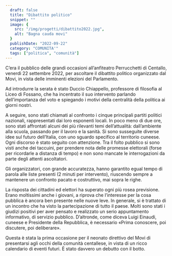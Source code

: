 ```yaml
---
  draft: false
  title: "Dibattito politico"
  snippet: ""
  image: {
    src: "/img/progetti/dibattito2022.jpg",
    alt: "Bagna cauda movi"
  }
  publishDate: "2022-09-22"
  category: "COMUNITA'"
  tags: ["politica", "comunità"]
---
```

C’era il pubblico delle grandi occasioni all’anfiteatro Perrucchetti di Centallo, venerdì 22 settembre 2022, per ascoltare il dibattito politico organizzato dal Movi, in vista delle imminenti elezioni del Parlamento.

Ad introdurre la serata è stato Duccio Chiappello, professore di filosofia al Liceo di Fossano, che ha incentrato il suo intervento parlando dell’importanza del voto e spiegando i motivi della centralità della politica ai giorni nostri.

A seguire, sono stati chiamati al confronto i cinque principali partiti politici nazionali, rappresentati dai loro esponenti locali.
In poco meno di due ore, sono stati affrontati alcuni dei più rilevanti temi dell’attualità: dall’ambiente alla scuola, passando per il lavoro e la sanità. Si sono susseguite diverse idee sul futuro dell’Italia, con uno sguardo specifico al territorio cuneese. 
Ogni discorso è stato seguito con attenzione. Tra il folto pubblico si sono visti anche dei taccuini, per prendere nota delle promesse elettorali (forse per ricordarle a distanza di tempo) e non sono mancate le interrogazioni da parte degli attenti ascoltatori.

Gli organizzatori, con grande accuratezza, hanno garantito egual tempo di parola alle liste presenti (2 minuti per intervento), riuscendo sempre a mantenere un confronto pacato e costruttivo, mai sopra le righe. 

La risposta dei cittadini ed elettori ha superato ogni più rosea previsione. Erano moltissimi anche i giovani, a riprova che l’interesse per la cosa pubblica è ancora ben presente nelle nuove leve. In generale, si è trattato di un incontro che ha visto la partecipazione di tutto il paese. Molti sono stati i giudizi positivi per aver pensato e realizzato un serio appuntamento informativo, di servizio pubblico. D’altronde, come diceva Luigi Einaudi, cuneese e Presidente della Repubblica, è necessario «Prima conoscere, poi discutere, poi deliberare». 

Questa è stata la prima occasione per il neonato direttivo del Movi di presentarsi agli occhi della comunità centallese, in vista di un ricco calendario di eventi futuri. È stato davvero un debutto con il botto. 
